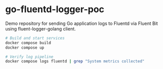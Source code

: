 # go-fluentd-logger-poc

Demo repository for sending Go application logs to Fluentd via Fluent Bit using fluent-logger-golang client.

```bash
# Build and start services
docker compose build
docker compose up
```

```bash
# Verify log pipeline
docker compose logs fluentd | grep "System metrics collected"
```
